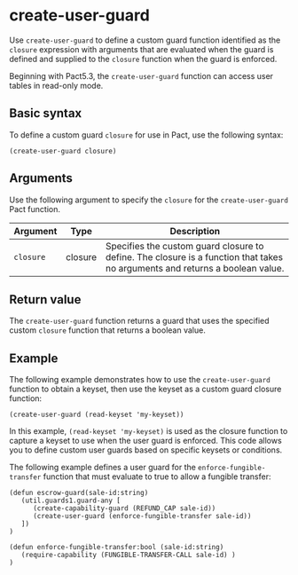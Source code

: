 # create-user-guard

Use `create-user-guard` to define a custom guard function identified as the `closure` expression with arguments that are evaluated when the guard is defined and supplied to the `closure` function when the guard is enforced.

Beginning with Pact5.3, the `create-user-guard` function can access user tables in read-only mode.

## Basic syntax

To define a custom guard `closure` for use in Pact, use the following syntax:

```pact
(create-user-guard closure)
```

## Arguments

Use the following argument to specify the `closure` for the `create-user-guard` Pact function.

| Argument | Type | Description |
| --- | --- | --- |
| `closure` | closure | Specifies the custom guard closure to define. The closure is a function that takes no arguments and returns a boolean value. |

## Return value

The `create-user-guard` function returns a guard that uses the specified custom `closure` function that returns a boolean value.

## Example

The following example demonstrates how to use the `create-user-guard` function to obtain a keyset, then use the keyset as a custom guard closure function:

```pact
(create-user-guard (read-keyset 'my-keyset))
```

In this example, `(read-keyset 'my-keyset)` is used as the closure function to capture a keyset to use when the user guard is enforced. 
This code allows you to define custom user guards based on specific keysets or conditions.

The following example defines a user guard for the `enforce-fungible-transfer` function that must evaluate to true to allow a fungible transfer:

```pact
(defun escrow-guard(sale-id:string)
   (util.guards1.guard-any [
      (create-capability-guard (REFUND_CAP sale-id))
      (create-user-guard (enforce-fungible-transfer sale-id))
   ])
)

(defun enforce-fungible-transfer:bool (sale-id:string)
   (require-capability (FUNGIBLE-TRANSFER-CALL sale-id) )
)
```